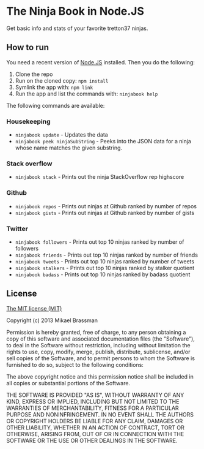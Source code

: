 # The Ninja Book in Node.JS

Get basic info and stats of your favorite tretton37 ninjas.

## How to run

You need a recent version of [Node.JS](http://nodejs.org/) installed. Then you do the following:

1. Clone the repo
2. Run on the cloned copy: `npm install`
3. Symlink the app with: `npm link`
4. Run the app and list the commands with: `ninjabook help`

The following commands are available:

### Housekeeping

* `ninjabook update` - Updates the data
* `ninjabook peek ninjaSubString` - Peeks into the JSON data for a ninja whose name matches the given substring.

### Stack overflow

* `ninjabook stack` - Prints out the ninja StackOverflow rep highscore

### Github

* `ninjabook repos` - Prints out ninjas at Github ranked by number of repos
* `ninjabook gists` - Prints out ninjas at Github ranked by number of gists

### Twitter

* `ninjabook followers` - Prints out top 10 ninjas ranked by number of followers
* `ninjabook friends` - Prints out top 10 ninjas ranked by number of friends
* `ninjabook tweets` - Prints out top 10 ninjas ranked by number of tweets
* `ninjabook stalkers` - Prints out top 10 ninjas ranked by stalker quotient
* `ninjabook badass` - Prints out top 10 ninjas ranked by badass quotient

## License

[The MIT license (MIT)](http://opensource.org/licenses/MIT)

Copyright (c) 2013 Mikael Brassman

Permission is hereby granted, free of charge, to any person obtaining a copy
of this software and associated documentation files (the "Software"), to deal
in the Software without restriction, including without limitation the rights
to use, copy, modify, merge, publish, distribute, sublicense, and/or sell
copies of the Software, and to permit persons to whom the Software is
furnished to do so, subject to the following conditions:

The above copyright notice and this permission notice shall be included in
all copies or substantial portions of the Software.

THE SOFTWARE IS PROVIDED "AS IS", WITHOUT WARRANTY OF ANY KIND, EXPRESS OR
IMPLIED, INCLUDING BUT NOT LIMITED TO THE WARRANTIES OF MERCHANTABILITY,
FITNESS FOR A PARTICULAR PURPOSE AND NONINFRINGEMENT. IN NO EVENT SHALL THE
AUTHORS OR COPYRIGHT HOLDERS BE LIABLE FOR ANY CLAIM, DAMAGES OR OTHER
LIABILITY, WHETHER IN AN ACTION OF CONTRACT, TORT OR OTHERWISE, ARISING FROM,
OUT OF OR IN CONNECTION WITH THE SOFTWARE OR THE USE OR OTHER DEALINGS IN
THE SOFTWARE.